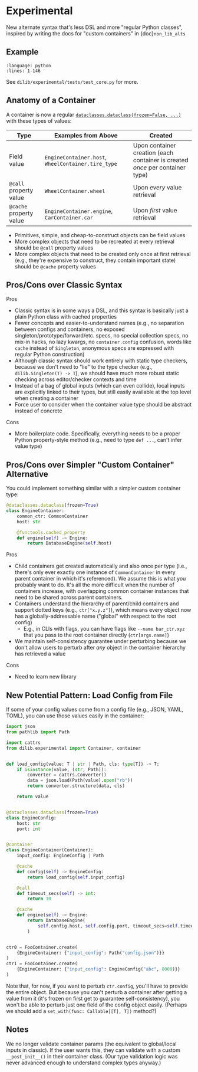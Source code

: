 # Experimental

New alternate syntax that's less DSL and more "regular Python classes",
inspired by writing the docs for "custom containers" in {doc}`non_lib_alts`

## Example

```{literalinclude} ../../dilib/experimental/tests/test_core.py
:language: python
:lines: 1-146
```

See `dilib/experimental/tests/test_core.py` for more.

## Anatomy of a Container

A container is now a regular [`dataclasses.dataclass(frozen=False, ...)`](https://docs.python.org/3/library/dataclasses.html)
with these types of values:

|Type|Examples from Above|Created|
|-|-|-|
|Field value|`EngineContainer.host`, `WheelContainer.tire_type`|Upon container creation (each container is created *once* per container type)|
|`@call` property value|`WheelContainer.wheel`|Upon *every* value retrieval|
|`@cache` property value|`EngineContainer.engine`, `CarContainer.car`|Upon *first* value retrieval|

- Primitives, simple, and cheap-to-construct objects can be field values
- More complex objects that need to be recreated at every retrieval
should be `@call` property values
- More complex objects that need to be created only once at first retrieval
(e.g., they're expensive to construct, they contain important state)
should be `@cache` property values

## Pros/Cons over Classic Syntax

Pros

- Classic syntax is in some ways a DSL, and this syntax is
basically just a plain Python class with cached properties
- Fewer concepts and easier-to-understand names (e.g., no separation
between configs and containers,
no exposed singleton/prototype/forward/etc. specs,
no special collection specs, no mix-in hacks, no lazy kwargs,
no `container.config` confusion, words like `cache` instead of `Singleton`,
anonymous specs are expressed with regular Python construction)
- Although classic syntax should work entirely with static type checkers,
because we don't need to "lie" to the type checker
(e.g., `dilib.Singleton(T) -> T`), we should have much more robust
static checking across editor/checker contexts and time
- Instead of a bag of global inputs (which can even collide),
local inputs are explicitly linked to their types,
but still easily available at the top level when creating a container
- Force user to consider when the container value type should be
abstract instead of concrete

Cons

- More boilerplate code. Specifically, everything needs to be a proper
Python property-style method (e.g., need to type `def ...`, can't infer
value type)

## Pros/Cons over Simpler "Custom Container" Alternative

You could implement something similar with a simpler custom container type:

```python
@dataclasses.dataclass(frozen=True)
class EngineContainer:
    common_ctr: CommonContainer
    host: str

    @functools.cached_property
    def engine(self) -> Engine:
        return DatabaseEngine(self.host)
```

Pros

- Child containers get created automatically and also once per type
(i.e., there's only ever exactly one instance of `CommonContainer`
in every parent container in which it's referenced).
We assume this is what you probably want to do. It's all the more
difficult when the number of containers increase, with overlapping
common container instances that need to be shared across parent containers.
- Containers understand the hierarchy of parent/child containers
and support dotted keys (e.g., `ctr["x.y.z"]`), which means
every object now has a globally-addressable name
("global" with respect to the root config)
    - E.g., in CLIs with flags, you can have flags like `--name bar_ctr.xyz`
    that you pass to the root container directly
    (`ctr[args.name]`)
- We maintain self-consistency guarantee under perturbing because
we don't allow users to perturb after *any* object in the container
hierarchy has retrieved a value

Cons

- Need to learn new library

## New Potential Pattern: Load Config from File

If some of your config values come from a config file (e.g., JSON, YAML, TOML),
you can use those values easily in the container:

```python
import json
from pathlib import Path

import cattrs
from dilib.experimental import Container, container


def load_config(value: T | str | Path, cls: type[T]) -> T:
    if isinstance(value, (str, Path)):
        converter = cattrs.Converter()
        data = json.load(Path(value).open("rb"))
        return converter.structure(data, cls)

    return value


@dataclasses.dataclass(frozen=True)
class EngineConfig:
    host: str
    port: int


@container
class EngineContainer(Container):
    input_config: EngineConfig | Path

    @cache
    def config(self) -> EngineConfig:
        return load_config(self.input_config)

    @call
    def timeout_secs(self) -> int:
        return 10

    @cache
    def engine(self) -> Engine:
        return DatabaseEngine(
            self.config.host, self.config.port, timeout_secs=self.timeout_secs
        )


ctr0 = FooContainer.create(
    {EngineContainer: {"input_config": Path("config.json")}}
)
ctr1 = FooContainer.create(
    {EngineContainer: {"input_config": EngineConfig("abc", 8000)}}
)
```

Note that, for now, if you want to perturb `ctr.config`, you'll have to provide
the entire object. But because you can't perturb a container after getting a
value from it (it's frozen on first get to guarantee self-consistency),
you won't be able to perturb just one field of the config object easily.
(Perhaps we should add a `set_with(func: Callable[[T], T])` method?)

## Notes

We no longer validate container params (the equivalent to global/local
inputs in classic). If the user wants this, they can validate
with a custom `__post_init__()` in their container class.
(Our type validation logic was never advanced enough to understand complex
types anyway.)

